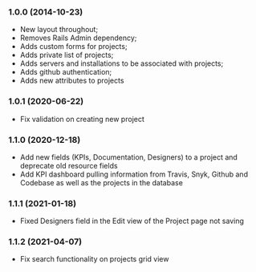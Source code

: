 ### 1.0.0 (2014-10-23)

* New layout throughout;
* Removes Rails Admin dependency;
* Adds custom forms for projects;
* Adds private list of projects;
* Adds servers and installations to be associated with projects;
* Adds github authentication;
* Adds new attributes to projects

### 1.0.1 (2020-06-22)

* Fix validation on creating new project
### 1.1.0 (2020-12-18)

* Add new fields (KPIs, Documentation, Designers) to a project and deprecate old resource fields
* Add KPI dashboard pulling information from Travis, Snyk, Github and Codebase as well as the projects in the database

### 1.1.1 (2021-01-18)

* Fixed Designers field in the Edit view of the Project page not saving
### 1.1.2 (2021-04-07)

* Fix search functionality on projects grid view
